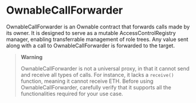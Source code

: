 # OwnableCallForwarder

OwnableCallForwarder is an Ownable contract that forwards calls made by its owner.
It is designed to serve as a mutable AccessControlRegistry manager, enabling transferrable management of role trees.
Any value sent along with a call to OwnableCallForwarder is forwarded to the target.

> **Warning**
>
> OwnableCallForwarder is not a universal proxy, in that it cannot send and receive all types of calls.
> For instance, it lacks a `receive()` function, meaning it cannot receive ETH.
> Before using OwnableCallForwarder, carefully verify that it supports all the functionalities required for your use case.
